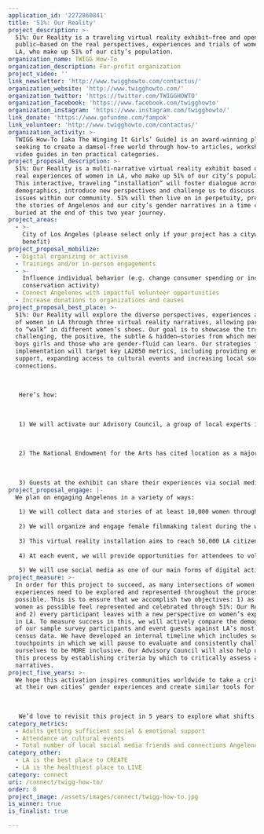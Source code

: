 ```yaml
---
application_id: '2272860841'
title: '51%: Our Reality'
project_description: >-
  51%: Our Reality is a traveling virtual reality exhibit—free and open to the
  public—based on the real perspectives, experiences and trials of women in
  LA, who make up 51% of our city’s population.
organization_name: TWIGG How-To
organization_description: For-profit organization
project_video: ''
link_newsletter: 'http://www.twigghowto.com/contactus/'
organization_website: 'http://www.twigghowto.com/'
organization_twitter: 'https://twitter.com/TWIGGHOWTO'
organization_facebook: 'https://www.facebook.com/twigghowto'
organization_instagram: 'https://www.instagram.com/twigghowto/'
link_donate: 'https://www.gofundme.com/fampok'
link_volunteer: 'http://www.twigghowto.com/contactus/'
organization_activity: >-
  TWIGG How-To [aka The Winging It Girls’ Guide] is an award-winning platform
  seeking to create a damsel-free world through how-to articles, workshops, and
  video guides in ten practical categories.
project_proposal_description: >-
  51%: Our Reality is a multi-narrative virtual reality exhibit based on the
  real experiences of women in LA, who make up 51% of our city’s population.
  This interactive, traveling “installation” will foster dialogue across all
  demographics, introduce new perspectives and challenge us to discuss current
  issues within our community. 51% will then live on in perpetuity, preserving
  the stories of Angelenos and our city’s gender narratives in a time capsule
  buried at the end of this two year journey.
project_areas:
  - >-
    City of Los Angeles (please select only if your project has a citywide
    benefit)
project_proposal_mobilize:
  - Digital organizing or activism
  - Trainings and/or in-person engagements
  - >-
    Influence individual behavior (e.g. change consumer spending or increase
    conservation activity)
  - Connect Angelenos with impactful volunteer opportunities
  - Increase donations to organizations and causes
project_proposal_best_place: >-
  51%: Our Reality will explore the diverse perspectives, experiences and trials
  of women in LA through three virtual reality narratives, allowing participants
  to “walk” in different women’s shoes. Our goal is to showcase the true, the
  challenging, the positive, the subtle & hidden—stories from which men, women,
  boys girls and those who are gender-fluid can learn. Our strategies for
  implementation will target key LA2050 metrics, including providing emotional
  support, expanding access to cultural events and increasing local social media
  connections. 
   
   
   
   Here’s how:
   
   
   
   1) We will activate our Advisory Council, a group of local experts in gender, LGBTQ and race-related issues, to help us responsibly curate a variety of real experiences in our VR narratives. We will conduct a cross-sectional survey to collect data on the current social and emotional needs of women in LA across all demographics, and use these stories to impact our content. 
   
   
   
   2) The National Endowment for the Arts has cited location as a major barrier to arts attendance. (When Going Gets Tough: Barriers and Motivations Affecting Arts Attendance) The 51% exhibit will capitalize on VR’s transportability, hosting traveling exhibits throughout the LA metropolitan area in order to provide more communities with access to cultural events—particularly focusing on transportation-deserts and low-mobility populations such as retirement homes. The exhibit will also be free to all and a shortened experience will be available online.
   
   
   
   3) Guests at the exhibit can share their experiences via social media, using the hashtag #51percentLA, which will be collated on a dedicated website for the exhibit. Additionally, citizens can visit the website and add their own experiences, photos, stories and strategies to make LA a better place for all women. All of these submissions will be collated into a time capsule for future Angelenos to explore LA’s current gender climate. Through this we will connect our city’s future and present.
project_proposal_engage: |-
  We plan on engaging Angelenos in a variety of ways:
   
   1) We will collect data and stories of at least 10,000 women throughout Los Angeles during our cross-sectional survey. 
   
   2) We will organize and engage female filmmaking talent during the writing, production and editing of our VR films. We anticipate a crew totaling 500 locals. 
   
   3) This virtual reality installation aims to reach 50,000 LA citizens through an initial launch space that anyone can visit and 200 pop-up events in various communities throughout LA county. Participants can choose between three VR films that tackle different female perspectives, and discuss their reactions afterwards with other guests. 
   
   4) At each event, we will provide opportunities for attendees to volunteer and donate to women-oriented organizations in Los Angeles. Our goal is to encourage at least 500 people to donate or volunteer over the two year period. 
   
   5) We will use social media as one of our main forms of digital activation in order to make #51percentLA a viral and shareable hashtag in the community. Angelenos will be encouraged to join in the conversation online via our activation hub and Facebook group, where they can discuss opportunities to improve the female experience in Los Angeles, as well as contribute their experiences to our time capsule. We aim to employ Google Analytics and YouTube metrics to gather demographic data on our social media and digital engagement. We plan to engage at least 40,000 people in online participation.
project_measure: >-
  In order for this project to succeed, as many intersections of women’s
  experiences need to be explored and represented throughout the process as
  possible. This is to ensure that we accomplish two objectives: 1) as many
  women as possible feel represented and celebrated through 51%: Our Reality,
  and 2) every participant leaves with a new perspective on women’s experiences
  in LA. To measure success in this, we will actively compare the demographics
  of our sample survey participants and event guests against LA’s most recent
  census data. We have developed an internal timeline which includes several
  touchpoints in which we will pause to evaluate and consistently challenge
  ourselves to be MORE inclusive. Our Advisory Council will also help us measure
  this process by establishing criteria by which to critically assess all our
  narratives.
project_five_years: >-
  We hope this activation inspires communities worldwide to take a critical look
  at their own cities’ gender experiences and create similar tools for empathy.
   
   
   
   We’d love to revisit this project in 5 years to explore what shifts have occurred that would change our city’s gender narratives.
category_metrics:
  - Adults getting sufficient social & emotional support
  - Attendance at cultural events
  - Total number of local social media friends and connections Angelenos have
category_other:
  - LA is the best place to CREATE
  - LA is the healthiest place to LIVE
category: connect
uri: /connect/twigg-how-to/
order: 0
project_image: /assets/images/connect/twigg-how-to.jpg
is_winner: true
is_finalist: true

---
```

